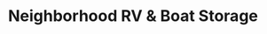 ---
title: "Neighborhood RV & Boat Storage"
url: /centennial/neighborhood-rv-and-boat-storage/
shop: storage rental
---